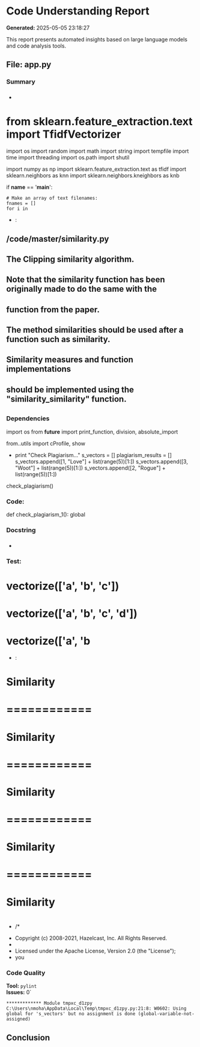 # Code Understanding Report

**Generated:** 2025-05-05 23:18:27

This report presents automated insights based on large language models and code analysis tools.

## File: app.py

### Summary

- ###

# from sklearn.feature_extraction.text import TfidfVectorizer



import os
import random
import math
import string
import tempfile
import time
import threading
import os.path
import shutil

import numpy as np
import sklearn.feature_extraction.text as tfidf
import sklearn.neighbors as knn
import sklearn.neighbors.kneighbors as knb


if __name__ == '__main__':

    # Make an array of text filenames:
    fnames = []
    for i in
- :
## /code/master/similarity.py
##
## The Clipping similarity algorithm.
##
## Note that the similarity function has been originally made to do the same with the
## function from the paper.
##
## The method similarities should be used after a function such as similarity.
##
## Similarity measures and function implementations
## should be implemented using the "similarity_similarity" function.
##
### Dependencies

import os
from __future__ import print_function, division, absolute_import

from..utils import cProfile, show
- print "Check Plagiarism..."
s_vectors = []
plagiarism_results = []
s_vectors.append([1, "Love"] + list(range(5))[1:])
s_vectors.append([3, "Woot"] + list(range(5))[1:])
s_vectors.append([2, "Rogue"] + list(range(5))[1:])

check_plagiarism()

### Code:
def check_plagiarism_1():
global

### Docstring

- ###

### Test:

# vectorize(['a', 'b', 'c'])
# vectorize(['a', 'b', 'c', 'd'])
# vectorize(['a', 'b
- :

# Similarity
# ============

# Similarity
# ============

# Similarity
# ============

# Similarity
# ============

# Similarity
#
- /*
 * Copyright (c) 2008-2021, Hazelcast, Inc. All Rights Reserved.
 *
 * Licensed under the Apache License, Version 2.0 (the "License");
 * you

### Code Quality

**Tool:** `pylint`  
**Issues:** 0`  

```text
************* Module tmpxc_d1zpy
C:\Users\nmoha\AppData\Local\Temp\tmpxc_d1zpy.py:21:8: W0602: Using global for 's_vectors' but no assignment is done (global-variable-not-assigned)
```

## Conclusion

